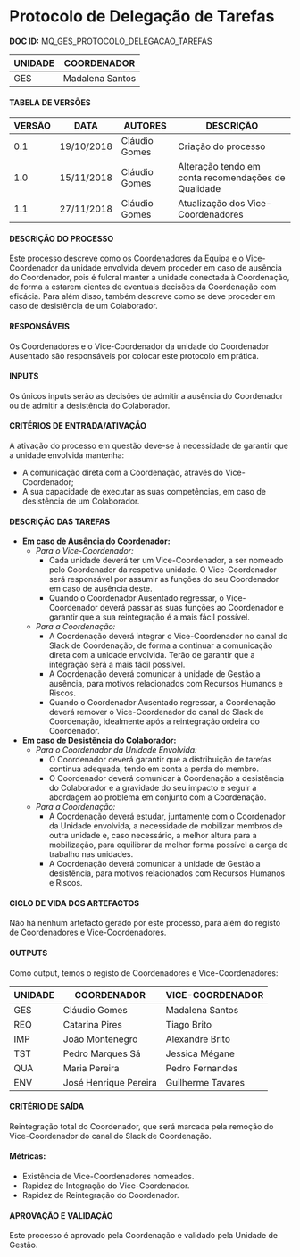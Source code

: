 # Protocolo de Delegação de Tarefas

**DOC ID:** MQ_GES_PROTOCOLO_DELEGACAO_TAREFAS

| UNIDADE | COORDENADOR |
|---------|-------------|
|GES|Madalena Santos|

#### **TABELA DE VERSÕES**
| VERSÃO | DATA | AUTORES | DESCRIÇÃO |
|-|-|-|-|
| 0.1 | 19/10/2018 | Cláudio Gomes | Criação do processo |
| 1.0 | 15/11/2018 | Cláudio Gomes | Alteração tendo em conta recomendações de Qualidade|
| 1.1 | 27/11/2018 | Cláudio Gomes | Atualização dos Vice-Coordenadores|

#### **DESCRIÇÃO DO PROCESSO**
Este processo descreve como os Coordenadores da Equipa e o Vice-Coordenador da unidade envolvida devem proceder em caso de ausência do Coordenador, pois é fulcral manter a unidade conectada à Coordenação, de forma a estarem cientes de eventuais decisões da Coordenação com eficácia. Para além disso, também descreve como se deve proceder em caso de desistência de um Colaborador.

#### **RESPONSÁVEIS**

Os Coordenadores e o Vice-Coordenador da unidade do Coordenador Ausentado são responsáveis por colocar este protocolo em prática.

#### **INPUTS**
Os únicos inputs serão as decisões de admitir a ausência do Coordenador ou de admitir a desistência do Colaborador.

#### **CRITÉRIOS DE ENTRADA/ATIVAÇÃO**
A ativação do processo em questão deve-se à necessidade de garantir que a unidade envolvida mantenha: 
- A comunicação direta com a Coordenação, através do Vice-Coordenador;
- A sua capacidade de executar as suas competências, em caso de desistência de um Colaborador.

#### **DESCRIÇÃO DAS TAREFAS**
- **Em caso de Ausência do Coordenador:**
  - *Para o Vice-Coordenador:*
    - Cada unidade deverá ter um Vice-Coordenador, a ser nomeado pelo Coordenador da respetiva unidade. O Vice-Coordenador será responsável por assumir as funções do seu Coordenador em caso de ausência deste.
    - Quando o Coordenador Ausentado regressar, o Vice-Coordenador deverá passar as suas funções ao Coordenador e garantir que a sua reintegração é a mais fácil possível.
  - *Para a Coordenação:*
    - A Coordenação deverá integrar o Vice-Coordenador no canal do Slack de Coordenação, de forma a continuar a comunicação direta com a unidade envolvida. Terão de garantir que a integração será a mais fácil possível.
    - A Coordenação deverá comunicar à unidade de Gestão a ausência, para motivos relacionados com Recursos Humanos e Riscos.
    - Quando o Coordenador Ausentado regressar, a Coordenação deverá remover o Vice-Coordenador do canal do Slack de Coordenação, idealmente após a reintegração ordeira do Coordenador.
- **Em caso de Desistência do Colaborador:**
  - *Para o Coordenador da Unidade Envolvida:*
    - O Coordenador deverá garantir que a distribuição de tarefas continua adequada, tendo em conta a perda do membro.
    - O Coordenador deverá comunicar à Coordenação a desistência do Colaborador e a gravidade do seu impacto e seguir a abordagem ao problema em conjunto com a Coordenação.
  - *Para a Coordenação:*
    - A Coordenação deverá estudar, juntamente com o Coordenador da Unidade envolvida, a necessidade de mobilizar membros de outra unidade e, caso necessário, a melhor altura para a mobilização, para equilibrar da melhor forma possível a carga de trabalho nas unidades.
    - A Coordenação deverá comunicar à unidade de Gestão a desistência, para motivos relacionados com Recursos Humanos e Riscos.

#### **CICLO DE VIDA DOS ARTEFACTOS**
Não há nenhum artefacto gerado por este processo, para além do registo de Coordenadores e Vice-Coordenadores.

#### **OUTPUTS**
Como output, temos o registo de Coordenadores e Vice-Coordenadores:

| UNIDADE | COORDENADOR | VICE-COORDENADOR |
|---------|-------------|------------------|
|GES|Cláudio Gomes|Madalena Santos|
|REQ|Catarina Pires|Tiago Brito|
|IMP|João Montenegro|Alexandre Brito|
|TST|Pedro Marques Sá|Jessica Mégane|
|QUA|Maria Pereira|Pedro Fernandes|
|ENV|José Henrique Pereira|Guilherme Tavares|

#### **CRITÉRIO DE SAÍDA**
Reintegração total do Coordenador, que será marcada pela remoção do Vice-Coordenador do canal do Slack de Coordenação.

#### **Métricas:**
* Existência de Vice-Coordenadores nomeados.
* Rapidez de Integração do Vice-Coordenador.
* Rapidez de Reintegração do Coordenador.

#### **APROVAÇÃO E VALIDAÇÃO**

Este processo é aprovado pela Coordenação e validado pela Unidade de Gestão.
